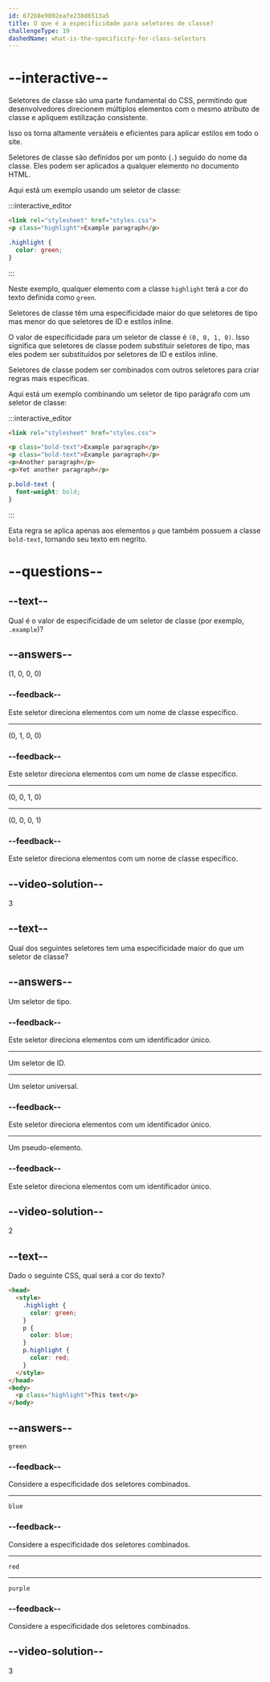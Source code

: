 ```yaml
---
id: 672b8e9892eafe238d6513a5
title: O que é a especificidade para seletores de classe?
challengeType: 19
dashedName: what-is-the-specificity-for-class-selectors
---
```


# --interactive--

Seletores de classe são uma parte fundamental do CSS, permitindo que desenvolvedores direcionem múltiplos elementos com o mesmo atributo de classe e apliquem estilização consistente.

Isso os torna altamente versáteis e eficientes para aplicar estilos em todo o site.

Seletores de classe são definidos por um ponto (`.`) seguido do nome da classe. Eles podem ser aplicados a qualquer elemento no documento HTML.

Aqui está um exemplo usando um seletor de classe:

:::interactive_editor

```html
<link rel="stylesheet" href="styles.css">
<p class="highlight">Example paragraph</p>
```

```css
.highlight {
  color: green;
}
```

:::

Neste exemplo, qualquer elemento com a classe `highlight` terá a cor do texto definida como `green`.

Seletores de classe têm uma especificidade maior do que seletores de tipo mas menor do que seletores de ID e estilos inline.

O valor de especificidade para um seletor de classe é `(0, 0, 1, 0)`. Isso significa que seletores de classe podem substituir seletores de tipo, mas eles podem ser substituídos por seletores de ID e estilos inline.

Seletores de classe podem ser combinados com outros seletores para criar regras mais específicas.

Aqui está um exemplo combinando um seletor de tipo parágrafo com um seletor de classe:

:::interactive_editor

```html
<link rel="stylesheet" href="styles.css">

<p class="bold-text">Example paragraph</p>
<p class="bold-text">Example paragraph</p>
<p>Another paragraph</p>
<p>Yet another paragraph</p>
```

```css
p.bold-text {
  font-weight: bold;
}
```

:::

Esta regra se aplica apenas aos elementos `p` que também possuem a classe `bold-text`, tornando seu texto em negrito.

# --questions--

## --text--

Qual é o valor de especificidade de um seletor de classe (por exemplo, `.example`)?

## --answers--

(1, 0, 0, 0)

### --feedback--

Este seletor direciona elementos com um nome de classe específico.

---

(0, 1, 0, 0)

### --feedback--

Este seletor direciona elementos com um nome de classe específico.

---

(0, 0, 1, 0)

---

(0, 0, 0, 1)

### --feedback--

Este seletor direciona elementos com um nome de classe específico.

## --video-solution--

3

## --text--

Qual dos seguintes seletores tem uma especificidade maior do que um seletor de classe?

## --answers--

Um seletor de tipo.

### --feedback--

Este seletor direciona elementos com um identificador único.

---

Um seletor de ID.

---

Um seletor universal.

### --feedback--

Este seletor direciona elementos com um identificador único.

---

Um pseudo-elemento.

### --feedback--

Este seletor direciona elementos com um identificador único.

## --video-solution--

2

## --text--

Dado o seguinte CSS, qual será a cor do texto?

```html
<head>
  <style>
    .highlight {
      color: green;
    }
    p {
      color: blue;
    }
    p.highlight {
      color: red;
    }
  </style>
</head>
<body>
  <p class="highlight">This text</p>
</body>
```

## --answers--

`green`

### --feedback--

Considere a especificidade dos seletores combinados.

---

`blue`

### --feedback--

Considere a especificidade dos seletores combinados.

---

`red`

---

`purple`

### --feedback--

Considere a especificidade dos seletores combinados.

## --video-solution--

3

